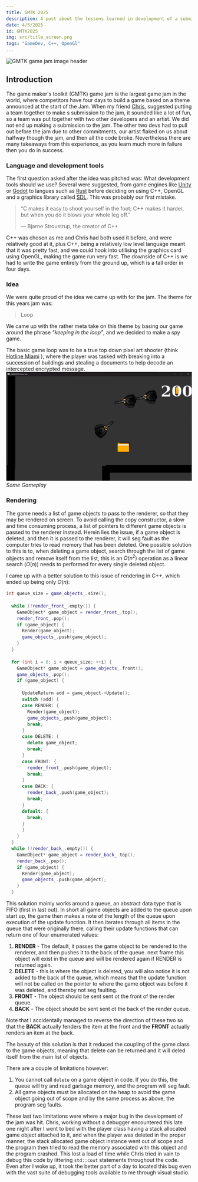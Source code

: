 ```yaml
---
title: GMTK 2025
description: A post about the lessons learned in development of a submission to the game maker's toolkit game jam 2025.
date: 4/5/2025
id: GMTK2025
img: src/title_screen.png
tags: "GameDev, C++, OpenGl"
...
```


![GMTK game jam image header](https://img.itch.zone/aW1hZ2UyL2phbS8zODU3MjcvMjA3Nzk0MTEucG5n/original/6fSjCW.png)
## Introduction

The game maker's toolkit (GMTK) game jam is the largest game jam in the world, where competitors have four days to build a game based on a theme announced at the start of the Jam. When my friend [Chris](https://github.com/CodingPluto), suggested putting a team together to make s submission to the jam, it sounded like a lot of fun, so a team was put together with two other developers and an artist. We did not end up making a submission to the jam. The other two devs had to pull out before the jam due to other commitments, our artist flaked on us about halfway though the jam, and then all the code broke. Nevertheless there are many takeaways from this experience, as you learn much more in failure then you do in success.

### Language and development tools
The first question asked after the idea was pitched was: What development tools should we use? Several were suggested, from game engines like [Unity](https://unity.com) or [Godot](https://godotengine.org) to langues such as [Rust](https://www.rust-lang.org) before deciding on using C++, OpenGL and a graphics library called [SDL](https://wiki.libsdl.org/SDL3/FrontPage). This was probably our first mistake.

> “C makes it easy to shoot yourself in the foot; C++ makes it harder, but when you do it blows your whole leg off.”
> 
>    ― Bjarne Stroustrup, the creator of C++

C++ was chosen as me and Chris had both used it before, and were relatively good at it, plus C++, being a relatively low level language meant that it was pretty fast, and we could hook into utilising the graphics card using OpenGL, making the game run very fast. The downside of C++ is we had to write the game entirely from the ground up, which is a tall order in four days.

### Idea
We were quite proud of the idea we came up with for the jam. The theme for this years jam was:
> Loop

We came up with the rather meta take on this theme by basing our game around the phrase *"keeping in the loop"*, and we decided to make a spy game.

The basic game loop was to be a true top down pixel art shooter (think [Hotline Miami](https://store.steampowered.com/app/219150/Hotline_Miami) ), where the player was tasked with breaking into a succession of buildings and stealing a documents to help decode an intercepted encrypted message.
![GMTK Gamplay Image](src/gmtk2025-Gameplaypng.png "Some Gameplay") *Some Gameplay*
 
### Rendering
The game needs a list of game objects to pass to the renderer, so that they may be rendered on screen. To avoid calling the copy constructor, a slow and time consuming process, a list of pointers to different game objects is passed to the renderer instead. Herein lies the issue, if a game object is deleted, and then it is passed to the renderer, it will seg fault as the computer tries to read memory that has been deleted. One possible solution to this is to, when deleting a game object, search through the list of game objects and remove itself from the list, this is an $O(n^2)$ operation as a linear search ($O(n)$) needs to performed for every single deleted object.

I came up with a better solution to this issue of rendering in C++, which ended up being only $O(n)$:
```c++
int queue_size = game_objects_.size();

  while (!render_front_.empty()) {
    GameObject* game_object = render_front_.top();
    render_front_.pop();
    if (game_object) {
      Render(game_object);
      game_objects_.push(game_object);
    }
  }

  for (int i = 0; i < queue_size; ++i) {
    GameObject* game_object = game_objects_.front();
    game_objects_.pop();
    if (game_object) {

      UpdateReturn add = game_object->Update();
      switch (add) {
      case RENDER: {
        Render(game_object);
        game_objects_.push(game_object);
        break;
      }
      case DELETE: {
        delete game_object;
        break;
      }
      case FRONT: {
        render_front_.push(game_object);
        break;
      }
      case BACK: {
        render_back_.push(game_object);
        break;
      }
      default: {
        break;
      }
      }
    }
  }
  while (!render_back_.empty()) {
    GameObject* game_object = render_back_.top();
    render_back_.pop();
    if (game_object) {
      Render(game_object);
      game_objects_.push(game_object);
    }
  }

```
This solution mainly works around a queue, an abstract data type that is FIFO (first in last out). In short all game objects are added to the queue upon start up, the game then makes a note of the length of the queue upon execution of the update function. It then iterates through all items in the queue that were originally there, calling their update functions that can return one of four enumerated values:

1. **RENDER** - The default, it passes the game object to be rendered to the renderer, and then pushes it to the back of the queue. next frame this object will exist in the queue and will be rendered again if RENDER is returned again.
2. **DELETE** - this is where the object is deleted, you will also notice it is not added to the back of the queue, which means that the update function will not be called on the pointer to where the game object was before it was deleted, and thereby not seg faulting.
3. **FRONT** -  The object should be sent sent ot the front of the render queue.
4. **BACK** - The object should be sent sent ot the back of the render queue.

Note that I accidentally managed to reverse the direction of these two so that the **BACK** actually fenders the item at the front and the **FRONT** actually renders an item at the back.

The beauty of this solution is that it reduced the coupling of the game class to the game objects, meaning that delete can be returned and it will deled itself from the main list of objects.

There are a couple of limitations however:

1. You cannot call `delete` on a game object in code. If you do this, the queue will try and read garbage memory, and the program will seg fault.
2. All game objects must be allocated on the heap to avoid the game object going out of scope and by the same process as above, the program seg faults.

These last two limitations were where a major bug in the development of the jam was hit. Chris, working without a debugger encountered this late one night after I went to bed with the player class having a stack allocated game object attached to it, and when the player was deleted in the proper manner, the stack allocated game object instance went out of scope and the program then tried to read the memory associated with this object and the program crashed. This lost a load of time while Chris tried in vain to debug this code by littering `std::cout` statements throughout the code. Even after I woke up, it took the better part of a day to located this bug even with the vast suite of debugging tools available to me through visual studio.  
